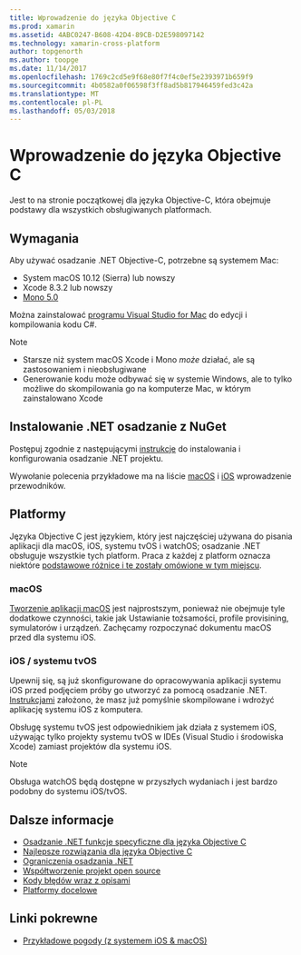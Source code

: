 ```yaml
---
title: Wprowadzenie do języka Objective C
ms.prod: xamarin
ms.assetid: 4ABC0247-B608-42D4-89CB-D2E598097142
ms.technology: xamarin-cross-platform
author: topgenorth
ms.author: toopge
ms.date: 11/14/2017
ms.openlocfilehash: 1769c2cd5e9f68e80f7f4c0ef5e2393971b659f9
ms.sourcegitcommit: 4b0582a0f06598f3ff8ad5b817946459fed3c42a
ms.translationtype: MT
ms.contentlocale: pl-PL
ms.lasthandoff: 05/03/2018
---
```

# <a name="getting-started-with-objective-c"></a>Wprowadzenie do języka Objective C

Jest to na stronie początkowej dla języka Objective-C, która obejmuje podstawy dla wszystkich obsługiwanych platformach.

## <a name="requirements"></a>Wymagania

Aby używać osadzanie .NET Objective-C, potrzebne są systemem Mac:

* System macOS 10.12 (Sierra) lub nowszy
* Xcode 8.3.2 lub nowszy
* [Mono 5.0](http://www.mono-project.com/download/)

Można zainstalować [programu Visual Studio for Mac](https://www.visualstudio.com/vs/visual-studio-mac/) do edycji i kompilowania kodu C#.

> [!NOTE]
> * Starsze niż system macOS Xcode i Mono _może_ działać, ale są zastosowaniem i nieobsługiwane
> * Generowanie kodu może odbywać się w systemie Windows, ale to tylko możliwe do skompilowania go na komputerze Mac, w którym zainstalowano Xcode

## <a name="installing-net-embedding-from-nuget"></a>Instalowanie .NET osadzanie z NuGet

Postępuj zgodnie z następującymi [instrukcje](~/tools/dotnet-embedding/get-started/install/install.md) do instalowania i konfigurowania osadzanie .NET projektu.

Wywołanie polecenia przykładowe ma na liście [macOS](~/tools/dotnet-embedding/get-started/objective-c/macos.md) i [iOS](~/tools/dotnet-embedding/get-started/objective-c/ios.md) wprowadzenie przewodników.

## <a name="platforms"></a>Platformy

Języka Objective C jest językiem, który jest najczęściej używana do pisania aplikacji dla macOS, iOS, systemu tvOS i watchOS; osadzanie .NET obsługuje wszystkie tych platform. Praca z każdej z platform oznacza niektóre [podstawowe różnice i te zostały omówione w tym miejscu](~/tools/dotnet-embedding/objective-c/platforms.md).

### <a name="macos"></a>macOS

[Tworzenie aplikacji macOS](~/tools/dotnet-embedding/get-started/objective-c/macos.md) jest najprostszym, ponieważ nie obejmuje tyle dodatkowe czynności, takie jak Ustawianie tożsamości, profile provisining, symulatorów i urządzeń. Zachęcamy rozpoczynać dokumentu macOS przed dla systemu iOS.

### <a name="ios--tvos"></a>iOS / systemu tvOS

Upewnij się, są już skonfigurowane do opracowywania aplikacji systemu iOS przed podjęciem próby go utworzyć za pomocą osadzanie .NET. [Instrukcjami](~/tools/dotnet-embedding/get-started/objective-c/ios.md) założono, że masz już pomyślnie skompilowane i wdrożyć aplikację systemu iOS z komputera.

Obsługę systemu tvOS jest odpowiednikiem jak działa z systemem iOS, używając tylko projekty systemu tvOS w IDEs (Visual Studio i środowiska Xcode) zamiast projektów dla systemu iOS.

> [!NOTE]
> Obsługa watchOS będą dostępne w przyszłych wydaniach i jest bardzo podobny do systemu iOS/tvOS.

## <a name="further-reading"></a>Dalsze informacje

* [Osadzanie .NET funkcje specyficzne dla języka Objective C](~/tools/dotnet-embedding/objective-c/index.md)
* [Najlepsze rozwiązania dla języka Objective C](~/tools/dotnet-embedding/objective-c/best-practices.md)
* [Ograniczenia osadzania .NET](~/tools/dotnet-embedding/limitations.md)
* [Współtworzenie projekt open source](https://github.com/mono/Embeddinator-4000/blob/master/Contributing.md)
* [Kody błędów wraz z opisami](~/tools/dotnet-embedding/errors.md)
* [Platformy docelowe](~/tools/dotnet-embedding/objective-c/platforms.md)

## <a name="related-links"></a>Linki pokrewne

- [Przykładowe pogody (z systemem iOS & macOS)](https://github.com/jamesmontemagno/embeddinator-weather)
